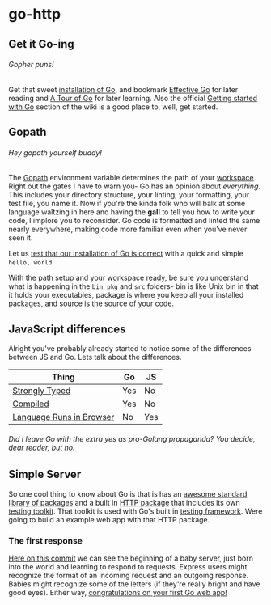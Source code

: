 # go-http

## Get it Go-ing
###### Gopher puns!

Get that sweet [installation of Go](https://golang.org/doc/install), and bookmark [Effective Go](https://golang.org/doc/effective_go.html) for later reading and [A Tour of Go](https://tour.golang.org/welcome/1) for later learning. Also the official [Getting started with Go](https://github.com/golang/go/wiki#getting-started-with-go) section of the wiki is a good place to, well, get started.

## Gopath
###### Hey gopath yourself buddy!

The [Gopath](https://golang.org/doc/code.html#GOPATH) environment variable determines the path of your [workspace](https://golang.org/doc/code.html#Workspaces). Right out the gates I have to warn you- Go has an opinion about *everything*. This includes your directory structure, your linting, your formatting, your test file, you name it. Now if you're the kinda folk who will balk at some language waltzing in here and having the **gall** to tell you how to write your code, I implore you to reconsider. Go code is formatted and linted the same nearly everywhere, making code more familiar even when you've never seen it.

Let us [test that our installation of Go is correct](https://golang.org/doc/install#testing) with a quick and simple `hello, world`.

With the path setup and your workspace ready, be sure you understand what is happening in the `bin`, `pkg` and `src` folders- bin is like Unix bin in that it holds your executables, package is where you keep all your installed packages, and source is the source of your code.

## JavaScript differences

Alright you've probably already started to notice some of the differences between JS and Go. Lets talk about the differences.

Thing | Go | JS
--- | --- | ---
[Strongly Typed](https://en.wikipedia.org/wiki/Strong_and_weak_typing) | Yes | No
[Compiled](http://stackoverflow.com/questions/787239/what-is-a-dynamic-language-and-why-doesnt-c-sharp-qualify) | Yes | No
[Language Runs in Browser](http://www.wikihow.com/Change-Your-Browser's-Language) | No | Yes

###### Did I leave Go with the extra yes as pro-Golang propaganda? You decide, dear reader, but no.

## Simple Server

So one cool thing to know about Go is that is has an [awesome standard library of packages](https://golang.org/pkg/) and a built in [HTTP package](https://golang.org/pkg/net/http/) that includes its own [testing toolkit](https://golang.org/pkg/net/http/httptest/). That toolkit is used with Go's built in [testing framework](https://golang.org/pkg/testing/). Were going to build an example web app with that HTTP package.

### The first response

[Here on this commit](https://github.com/gSchool/go-http/tree/7865f5199c47bce852ff45f01050116796ed5153) we can see the beginning of a baby server, just born into the world and learning to respond to requests. Express users might recognize the format of an incoming request and an outgoing response. Babies might recognize some of the letters (if they're really bright and have good eyes). Either way, [congratulations on your first Go web app!](https://s-media-cache-ak0.pinimg.com/736x/e8/f6/85/e8f68586c05e9c608bf08efa1daeb752.jpg)
